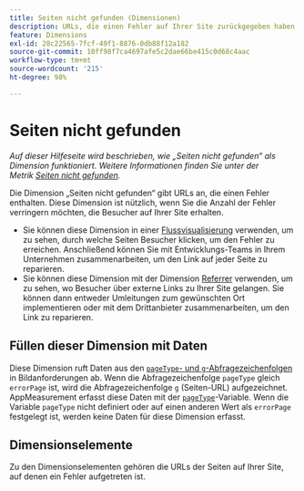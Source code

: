 ```yaml
---
title: Seiten nicht gefunden (Dimensionen)
description: URLs, die einen Fehler auf Ihrer Site zurückgegeben haben.
feature: Dimensions
exl-id: 28c22565-7fcf-49f1-8876-0db88f12a182
source-git-commit: 10ff98f7ca4697afe5c2dae66be415c0d68c4aac
workflow-type: tm+mt
source-wordcount: '215'
ht-degree: 98%

---
```


# Seiten nicht gefunden

*Auf dieser Hilfeseite wird beschrieben, wie „Seiten nicht gefunden“ als Dimension funktioniert. Weitere Informationen finden Sie unter der Metrik [Seiten nicht gefunden](../metrics/pages-not-found.md).*

Die Dimension „Seiten nicht gefunden“ gibt URLs an, die einen Fehler enthalten. Diese Dimension ist nützlich, wenn Sie die Anzahl der Fehler verringern möchten, die Besucher auf Ihrer Site erhalten.

* Sie können diese Dimension in einer [Flussvisualisierung](/help/analyze/analysis-workspace/visualizations/c-flow/flow.md) verwenden, um zu sehen, durch welche Seiten Besucher klicken, um den Fehler zu erreichen. Anschließend können Sie mit Entwicklungs-Teams in Ihrem Unternehmen zusammenarbeiten, um den Link auf jeder Seite zu reparieren.
* Sie können diese Dimension mit der Dimension [Referrer](referrer.md) verwenden, um zu sehen, wo Besucher über externe Links zu Ihrer Site gelangen. Sie können dann entweder Umleitungen zum gewünschten Ort implementieren oder mit dem Drittanbieter zusammenarbeiten, um den Link zu reparieren.

## Füllen dieser Dimension mit Daten

Diese Dimension ruft Daten aus den  [`pageType`- und `g`-Abfragezeichenfolgen](/help/implement/validate/query-parameters.md) in Bildanforderungen ab. Wenn die Abfragezeichenfolge `pageType` gleich `errorPage` ist, wird die Abfragezeichenfolge `g` (Seiten-URL) aufgezeichnet. AppMeasurement erfasst diese Daten mit der [`pageType`](/help/implement/vars/page-vars/pagetype.md)-Variable. Wenn die Variable `pageType` nicht definiert oder auf einen anderen Wert als `errorPage` festgelegt ist, werden keine Daten für diese Dimension erfasst.

## Dimensionselemente

Zu den Dimensionselementen gehören die URLs der Seiten auf Ihrer Site, auf denen ein Fehler aufgetreten ist.
